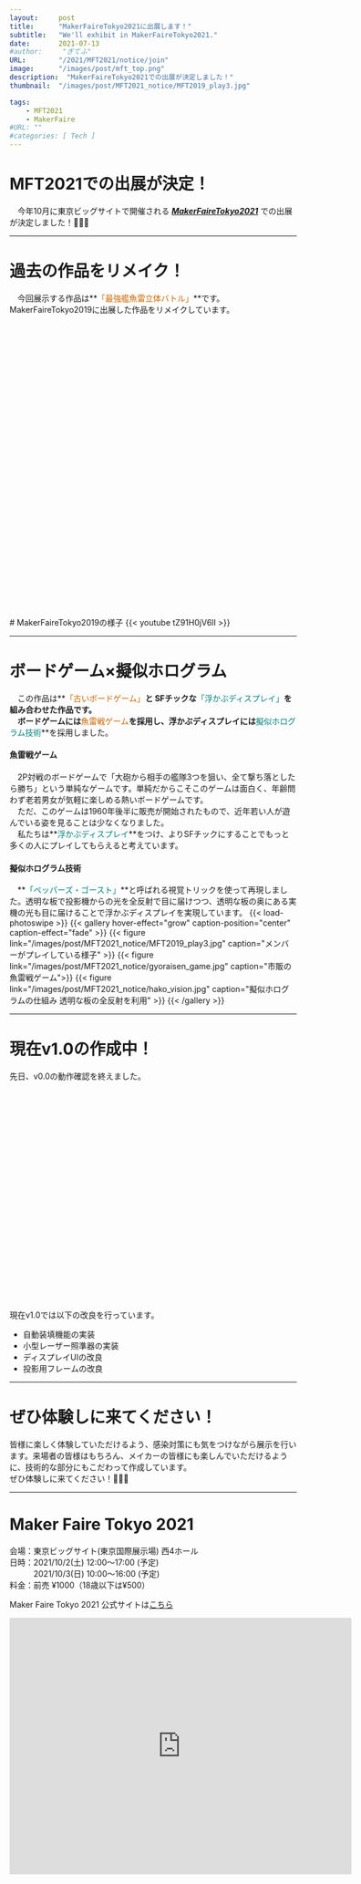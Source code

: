 ```yaml
---
layout:     post
title:      "MakerFaireTokyo2021に出展します！"
subtitle:   "We'll exhibit in MakerFaireTokyo2021."
date:       2021-07-13
#author:     "ぎてふ"
URL:        "/2021/MFT2021/notice/join"
image:      "/images/post/mft_top.png"
description:  "MakerFaireTokyo2021での出展が決定しました！"
thumbnail:  "/images/post/MFT2021_notice/MFT2019_play3.jpg"

tags:
    - MFT2021
    - MakerFaire
#URL: ""
#categories: [ Tech ]
---
```


# MFT2021での出展が決定！
　今年10月に東京ビッグサイトで開催される ***[MakerFaireTokyo2021](https://makezine.jp/event/mft2021/)*** での出展が決定しました！🎉🎉🎉

*****
# 過去の作品をリメイク！
　今回展示する作品は**<font style="color: #CC6600">「最強艦魚雷立体バトル」</font>**です。MakerFaireTokyo2019に出展した作品をリメイクしています。
<!-- 以下の埋め込みはこのサイトから作成「https://iframely.com/embed」 -->
<div class="iframely-embed"><div class="iframely-responsive" style="padding-bottom: 75%; padding-top: 120px;"><a href="https://tofunology.github.io/site/2019/MFT2019/finish/" data-iframely-url="//cdn.iframe.ly/toVsFuD"></a></div></div><script async src="//cdn.iframe.ly/embed.js" charset="utf-8"></script>
<br>
# MakerFaireTokyo2019の様子
{{< youtube tZ91H0jV6lI >}}
<br>

*****
# ボードゲーム×擬似ホログラム
　この作品は**<font style="color: #CC6600">「古いボードゲーム」</font>**と SFチックな**<font style="color: #008080">「浮かぶディスプレイ」</font>**を組み合わせた作品です。<br>
　ボードゲームには**<font style="color: #CC6600">魚雷戦ゲーム</font>**を採用し、浮かぶディスプレイには**<font style="color: #008080">擬似ホログラム技術</font>**を採用しました。

#### 魚雷戦ゲーム
　2P対戦のボードゲームで「大砲から相手の艦隊3つを狙い、全て撃ち落としたら勝ち」という単純なゲームです。単純だからこそこのゲームは面白く、年齢問わず老若男女が気軽に楽しめる熱いボードゲームです。<br>
　ただ、このゲームは1960年後半に販売が開始されたもので、近年若い人が遊んでいる姿を見ることは少なくなりました。<br>
　私たちは**<font style="color: #008080">浮かぶディスプレイ</font>**をつけ、よりSFチックにすることでもっと多くの人にプレイしてもらえると考えています。
#### 擬似ホログラム技術
　**<font style="color: #008080">「ペッパーズ・ゴースト」</font>**と呼ばれる視覚トリックを使って再現しました。透明な板で投影機からの光を全反射で目に届けつつ、透明な板の奥にある実機の光も目に届けることで浮かぶディスプレイを実現しています。
{{< load-photoswipe >}}
{{< gallery hover-effect="grow" caption-position="center" caption-effect="fade" >}}
{{< figure link="/images/post/MFT2021_notice/MFT2019_play3.jpg" caption="メンバーがプレイしている様子" >}}
{{< figure link="/images/post/MFT2021_notice/gyoraisen_game.jpg" caption="市販の魚雷戦ゲーム">}}
{{< figure link="/images/post/MFT2021_notice/hako_vision.jpg" caption="擬似ホログラムの仕組み 透明な板の全反射を利用" >}}
{{< /gallery >}}

*****
# 現在v1.0の作成中！
先日、v0.0の動作確認を終えました。
<div class="iframely-embed"><div class="iframely-responsive" style="padding-bottom: 52.5%; padding-top: 120px;"><a href="https://tofunology.github.io/site/2021/MFT2021/works/v00/" data-iframely-url="//cdn.iframe.ly/9Ki75o0"></a></div></div><script async src="//cdn.iframe.ly/embed.js" charset="utf-8"></script>
現在v1.0では以下の改良を行っています。

- 自動装填機能の実装
- 小型レーザー照準器の実装
- ディスプレイUIの改良
- 投影用フレームの改良

*****
# ぜひ体験しに来てください！
皆様に楽しく体験していただけるよう、感染対策にも気をつけながら展示を行います。来場者の皆様はもちろん、メイカーの皆様にも楽しんでいただけるように、技術的な部分にもこだわって作成しています。<br>
ぜひ体験しに来てください！🎉🎉🎉<br>

*****
# Maker Faire Tokyo 2021
<span>
会場：東京ビッグサイト(東京国際展示場) 西4ホール<br>
日時：2021/10/2(土) 12:00～17:00 (予定)<br>
　　　2021/10/3(日) 10:00〜16:00 (予定)<br>
料金：前売 ¥1000（18歳以下は¥500）<br>
</span>

Maker Faire Tokyo 2021 公式サイトは[こちら](https://makezine.jp/event/mft2021/)

<iframe src="https://www.google.com/maps/embed?pb=!1m18!1m12!1m3!1d3036.252335944826!2d139.79220751082184!3d35.629796762478506!2m3!1f0!2f0!3f0!3m2!1i1024!2i768!4f13.1!3m3!1m2!1s0x601889dc629d1e7b%3A0xa4d1509a76045a01!2z5p2x5Lqs44OT44OD44Kw44K144Kk44OI!5e0!3m2!1sja!2sjp!4v1590041936669!5m2!1sja!2sjp" width="600" height="450" frameborder="0" style="border:0;" allowfullscreen="" aria-hidden="false" tabindex="0"></iframe>
